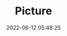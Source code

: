 ---
weight: 1
images:
- /images/edited/13.jpeg
title: Picture
date: 2022-06-12 05:48:25
tags: [luminarneo,work,ILCE-7M3,53.0]
---